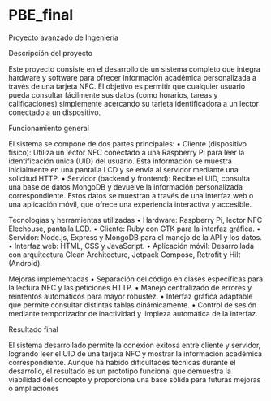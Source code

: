 # PBE_final
Proyecto avanzado de Ingeniería

Descripción del proyecto

Este proyecto consiste en el desarrollo de un sistema completo que integra hardware y software para ofrecer información académica personalizada a través de una tarjeta NFC. El objetivo es permitir que cualquier usuario pueda consultar fácilmente sus datos (como horarios, tareas y calificaciones) simplemente acercando su tarjeta identificadora a un lector conectado a un dispositivo.

Funcionamiento general

El sistema se compone de dos partes principales:
	•	Cliente (dispositivo físico): Utiliza un lector NFC conectado a una Raspberry Pi para leer la identificación única (UID) del usuario. Esta información se muestra inicialmente en una pantalla LCD y se envía al servidor mediante una solicitud HTTP.
	•	Servidor (backend y frontend): Recibe el UID, consulta una base de datos MongoDB y devuelve la información personalizada correspondiente. Estos datos se muestran a través de una interfaz web o una aplicación móvil, que ofrece una experiencia interactiva y accesible.

Tecnologías y herramientas utilizadas
	•	Hardware: Raspberry Pi, lector NFC Elechouse, pantalla LCD.
	•	Cliente: Ruby con GTK para la interfaz gráfica.
	•	Servidor: Node.js, Express y MongoDB para el manejo de la API y los datos.
	•	Interfaz web: HTML, CSS y JavaScript.
	•	Aplicación móvil: Desarrollada con arquitectura Clean Architecture, Jetpack Compose, Retrofit y Hilt (Android).

Mejoras implementadas
	•	Separación del código en clases específicas para la lectura NFC y las peticiones HTTP.
	•	Manejo centralizado de errores y reintentos automáticos para mayor robustez.
	•	Interfaz gráfica adaptable que permite consultar distintas tablas dinámicamente.
	•	Control de sesión mediante temporizador de inactividad y limpieza automática de la interfaz.

Resultado final

El sistema desarrollado permite la conexión exitosa entre cliente y servidor, logrando leer el UID de una tarjeta NFC y mostrar la información académica correspondiente. Aunque ha habido dificultades técnicas durante el desarrollo, el resultado es un prototipo funcional que demuestra la viabilidad del concepto y proporciona una base sólida para futuras mejoras o ampliaciones
